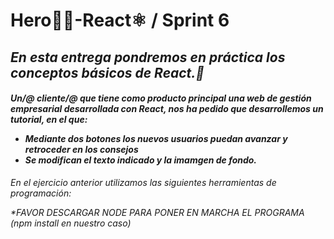 # **Hero👨‍🚀-React⚛️ / Sprint 6**

<h2><i>En esta entrega pondremos en práctica los conceptos básicos de React.🚀<i/></h2>

<h4>

Un/@ cliente/@ que tiene como producto principal una web de gestión empresarial desarrollada con React, nos ha pedido que desarrollemos un tutorial, en el que:

 <ul>
 <li>Mediante dos botones los nuevos usuarios puedan avanzar y retroceder en los consejos
 </li> 
 <li>
 Se modifican el texto indicado y la imamgen de fondo.</li></ul></h4>


En el ejercicio anterior utilizamos las siguientes herramientas de programación:



 *FAVOR DESCARGAR NODE PARA PONER EN MARCHA EL PROGRAMA (npm install en nuestro caso)
